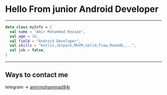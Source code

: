 # Hello From junior Android Developer
---
``` Kotlin
data class myInfo = {
  val name = "Amir Mohammad Rezaie",
  val age = 18,
  val field = "Android Developer",
  val skills = "Kotlin,Jetpack,MVVM,Solid,Flow,Roomdb,...",
  val job = false,
}
```
---
## Ways to contact me
telegram -> <a href="http://telegram.me/amirmohammad84r">amirmohammad84r</a>
